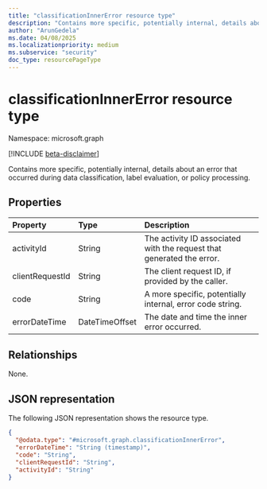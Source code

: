 ```yaml
---
title: "classificationInnerError resource type"
description: "Contains more specific, potentially internal, details about an error that occurred during data classification, label evaluation, or policy processing."
author: "ArunGedela"
ms.date: 04/08/2025
ms.localizationpriority: medium
ms.subservice: "security"
doc_type: resourcePageType
---
```


# classificationInnerError resource type

Namespace: microsoft.graph

[!INCLUDE [beta-disclaimer](../../includes/beta-disclaimer.md)]

Contains more specific, potentially internal, details about an error that occurred during data classification, label evaluation, or policy processing. 

## Properties

| Property        | Type           | Description                                                           |
| :-------------- | :------------- | :-------------------------------------------------------------------- |
| activityId      | String         | The activity ID associated with the request that generated the error. |
| clientRequestId | String         | The client request ID, if provided by the caller.                      |
| code            | String         | A more specific, potentially internal, error code string.              |
| errorDateTime   | DateTimeOffset | The date and time the inner error occurred.                           |

## Relationships

None.

## JSON representation

The following JSON representation shows the resource type.
<!-- {
  "blockType": "resource",
  "@odata.type": "microsoft.graph.classificationInnerError",
  "openType": false
}-->
``` json
{
  "@odata.type": "#microsoft.graph.classificationInnerError",
  "errorDateTime": "String (timestamp)",
  "code": "String",
  "clientRequestId": "String",
  "activityId": "String"
}
```
